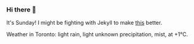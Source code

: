 ### Hi there :wave:

It's Sunday! I might be fighting with Jekyll to make [this](https://swissclubto.github.io) better.

Weather in Toronto: light rain, light unknown precipitation, mist, at +1°C.
